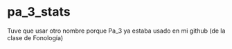 # pa_3_stats

Tuve que usar otro nombre porque Pa_3 ya estaba usado en mi github (de la clase de Fonología)
